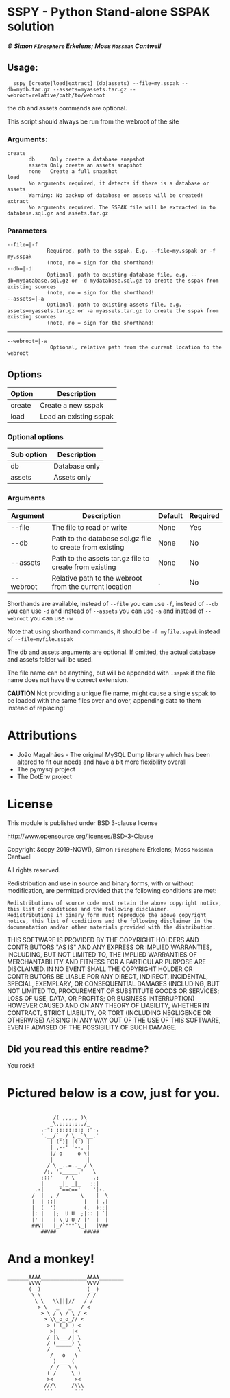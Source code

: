 # SSPY - Python Stand-alone SSPAK solution
##### &copy; Simon `Firesphere` Erkelens; Moss `Mossman` Cantwell

## Usage:

      sspy [create|load|extract] (db|assets) --file=my.sspak --db=mydb.tar.gz --assets=myassets.tar.gz --webroot=relative/path/to/webroot
          
the db and assets commands are optional.

This script should always be run from the webroot of the site

### Arguments:

    create
           db     Only create a database snapshot
           assets Only create an assets snapshot
           none   Create a full snapshot
    load
           No arguments required, it detects if there is a database or assets
           Warning: No backup of database or assets will be created!
    extract
           No arguments required. The SSPAK file will be extracted in to database.sql.gz and assets.tar.gz
### Parameters

    --file=|-f 
                 Required, path to the sspak. E.g. --file=my.sspak or -f my.sspak
                 (note, no = sign for the shorthand!
    --db=|-d 
                 Optional, path to existing database file, e.g. --db=mydatabase.sql.gz or -d mydatabase.sql.gz to create the sspak from existing sources
                 (note, no = sign for the shorthand!
    --assets=|-a 
                 Optional, path to existing assets file, e.g. --assets=myassets.tar.gz or -a myassets.tar.gz to create the sspak from existing sources
                 (note, no = sign for the shorthand!

----------
    --webroot=|-w 
                  Optional, relative path from the current location to the webroot

## Options

|Option|Description           |
|------|----------------------|
|create|Create a new sspak    |
|load  |Load an existing sspak|

### Optional options

|Sub option|Description  |
|----------|-------------|
|db        |Database only|
|assets    |Assets only  |

### Arguments

|Argument |Description                                             |Default|Required|
|---------|--------------------------------------------------------|-------|--------|
|--file   |The file to read or write                               |None   |Yes     |
|--db     |Path to the database sql.gz file to create from existing|None   |No      |
|--assets |Path to the assets tar.gz file to create from existing  |None   |No      |
|--webroot|Relative path to the webroot from the current location  |.      |No      |



Shorthands are available, instead of `--file` you can use `-f`, instead of `--db` you can use `-d` and instead of `--assets` you can use `-a` and instead of `--webroot` you can use `-w`

Note that using shorthand commands, it should be `-f myfile.sspak` instead of `--file=myfile.sspak`

The db and assets arguments are optional. If omitted, the actual database and assets folder will be used.

The file name can be anything, but will be appended with `.sspak` if the file name does not have the correct extension.

**CAUTION**
Not providing a unique file name, might cause a single sspak to be loaded with the same files over and over, appending data to them instead of replacing!

# Attributions

- João Magalhães - The original MySQL Dump library which has been altered to fit our needs and have a bit more flexibility overall
- The pymysql project
- The DotEnv project

# License

This module is published under BSD 3-clause license

http://www.opensource.org/licenses/BSD-3-Clause

Copyright &copy 2019-NOW(), Simon `Firesphere` Erkelens; Moss `Mossman` Cantwell

All rights reserved.

Redistribution and use in source and binary forms, with or without modification, are permitted provided that the following conditions are met:

    Redistributions of source code must retain the above copyright notice, this list of conditions and the following disclaimer.
    Redistributions in binary form must reproduce the above copyright notice, this list of conditions and the following disclaimer in the documentation and/or other materials provided with the distribution.

THIS SOFTWARE IS PROVIDED BY THE COPYRIGHT HOLDERS AND CONTRIBUTORS "AS IS" AND ANY EXPRESS OR IMPLIED WARRANTIES, INCLUDING, BUT NOT LIMITED TO, THE IMPLIED WARRANTIES OF MERCHANTABILITY AND FITNESS FOR A PARTICULAR PURPOSE ARE DISCLAIMED. IN NO EVENT SHALL THE COPYRIGHT HOLDER OR CONTRIBUTORS BE LIABLE FOR ANY DIRECT, INDIRECT, INCIDENTAL, SPECIAL, EXEMPLARY, OR CONSEQUENTIAL DAMAGES (INCLUDING, BUT NOT LIMITED TO, PROCUREMENT OF SUBSTITUTE GOODS OR SERVICES; LOSS OF USE, DATA, OR PROFITS; OR BUSINESS INTERRUPTION) HOWEVER CAUSED AND ON ANY THEORY OF LIABILITY, WHETHER IN CONTRACT, STRICT LIABILITY, OR TORT (INCLUDING NEGLIGENCE OR OTHERWISE) ARISING IN ANY WAY OUT OF THE USE OF THIS SOFTWARE, EVEN IF ADVISED OF THE POSSIBILITY OF SUCH DAMAGE.


## Did you read this entire readme? 

You rock!

# Pictured below is a cow, just for you.
```

               /( ,,,,, )\
              _\,;;;;;;;,/_
           .-"; ;;;;;;;;; ;"-.
           '.__/`_ / \ _`\__.'
              | (')| |(') |
              | .--' '--. |
              |/ o     o \|
              |           |
             / \ _..=.._ / \
            /:. '._____.'   \
           ;::'    / \      .;
           |     _|_ _|_   ::|
         .-|     '==o=='    '|-.
        /  |  . /       \    |  \
        |  | ::|         |   | .|
        |  (  ')         (.  )::|
        |: |   |;  U U  ;|:: | `|
        |' |   | \ U U / |'  |  |
        ##V|   |_/`"""`\_|   |V##
           ##V##         ##V##
```

# And a monkey!
```
_______AAAA_______________AAAA________
       VVVV               VVVV        
       (__)               (__)
        \ \               / /
         \ \   \\|||//   / /
          > \   _   _   / <
           > \ / \ / \ / <
            > \\_o_o_// <
             > ( (_) ) <
              >|     |<
             / |\___/| \
             / (_____) \
             /         \
              /   o   \
               ) ___ (   
              / /   \ \  
             ( /     \ )
             ><       ><
            ///\     /\\\
            '''       '''
```
